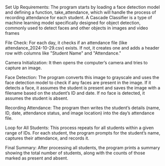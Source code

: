 Set Up Requirements: The program starts by loading a face detection model and defining a function, take_attendance, which will handle the process of recording attendance for each student.
A Cascade Classifier is a type of machine learning model specifically designed for object detection, commonly used to detect faces and other objects in images and video frames

File Check: For each day, it checks if an attendance file (like attendance_2024-10-29.csv) exists. If not, it creates one and adds a header row with columns like "Student Name" and "Attendance."

Camera Initialization: It then opens the computer’s camera and tries to capture an image.

Face Detection: The program converts this image to grayscale and uses the face detection model to check if any faces are present in the image. If it detects a face, it assumes the student is present and saves the image with a filename based on the student’s ID and date. If no face is detected, it assumes the student is absent.

Recording Attendance: The program then writes the student’s details (name, ID, date, attendance status, and image location) into the day’s attendance file.

Loop for All Students: This process repeats for all students within a given range of IDs. For each student, the program prompts for the student’s name, captures their attendance, and records it.

Final Summary: After processing all students, the program prints a summary showing the total number of students, along with the counts of those marked as present and absent.
